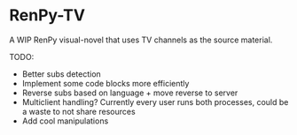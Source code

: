 # RenPy-TV

A WIP RenPy visual-novel that uses TV channels as the source material.

TODO:
- Better subs detection
- Implement some code blocks more efficiently
- Reverse subs based on language + move reverse to server
- Multiclient handling? Currently every user runs both processes, could be a waste to not share resources
- Add cool manipulations

